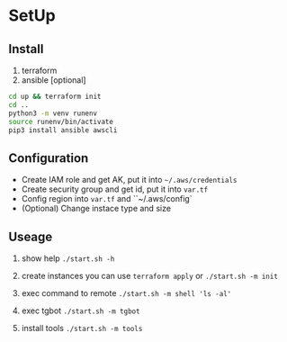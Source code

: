 # SetUp

## Install
1. terraform
2. ansible [optional]

```bash
cd up && terraform init
cd ..
python3 -m venv runenv
source runenv/bin/activate
pip3 install ansible awscli
```

## Configuration
* Create IAM role and get AK, put it into `~/.aws/credentials`
* Create security group and get id, put it into `var.tf`
* Config region into `var.tf` and ``~/.aws/config`
* (Optional) Change instace type and size


## Useage

1. show help
`./start.sh -h`

2. create instances
 you can use `terraform apply` or `./start.sh -m init`

3. exec command to remote
`./start.sh -m shell 'ls -al'`

4. exec tgbot
`./start.sh -m tgbot`

5. install tools
`./start.sh -m tools `

